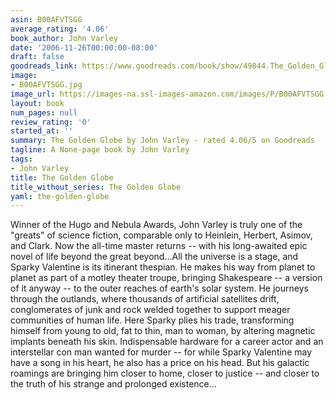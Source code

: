 ```yaml
---
asin: B00AFVTSGG
average_rating: '4.06'
book_author: John Varley
date: '2006-11-26T00:00:00-08:00'
draft: false
goodreads_link: https://www.goodreads.com/book/show/49844.The_Golden_Globe
image:
- B00AFVTSGG.jpg
image_url: https://images-na.ssl-images-amazon.com/images/P/B00AFVTSGG.01._SCLZZZZZZZ.jpg
layout: book
num_pages: null
review_rating: '0'
started_at: ''
summary: The Golden Globe by John Varley - rated 4.06/5 on Goodreads
tagline: A None-page book by John Varley
tags:
- John Varley
title: The Golden Globe
title_without_series: The Golden Globe
yaml: the-golden-globe
---
```


Winner of the Hugo and Nebula Awards, John Varley is truly one of the "greats" of science fiction, comparable only to Heinlein, Herbert, Asimov, and Clark. Now the all-time master returns -- with his long-awaited epic novel of life beyond the great beyond...All the universe is a stage, and Sparky Valentine is its itinerant thespian. He makes his way from planet to planet as part of a motley theater troupe, bringing Shakespeare -- a version of it anyway -- to the outer reaches of earth's solar system. He journeys through the outlands, where thousands of artificial satellites drift, conglomerates of junk and rock welded together to support meager communities of human life. Here Sparky plies his trade, transforming himself from young to old, fat to thin, man to woman, by altering magnetic implants beneath his skin. Indispensable hardware for a career actor and an interstellar con man wanted for murder -- for while Sparky Valentine may have a song in his heart, he also has a price on his head. But his galactic roamings are bringing him closer to home, closer to justice -- and closer to the truth of his strange and prolonged existence...